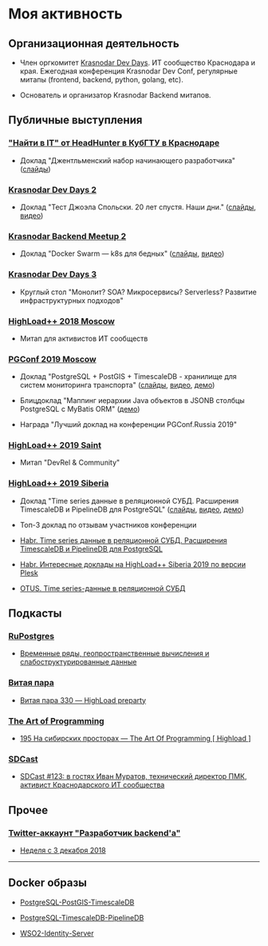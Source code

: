# Моя активность

## Организационная деятельность

* Член оргкомитет [Krasnodar Dev Days](https://krd.dev). 
ИТ сообщество Краснодара и края. 
Ежегодная конференция Krasnodar Dev Conf, регулярные митапы (frontend, backend, python, golang, etc).

* Основатель и организатор Krasnodar Backend митапов.

## Публичные выступления

### ["Найти в IT" от HeadHunter в КубГТУ в Краснодаре](https://hh.timepad.ru/event/477879)

* Доклад "Джентльменский набор начинающего разработчика"
([слайды](https://drive.google.com/open?id=1HN3yyf7-itkHNqYeGnBW8MX7JOUKoGMMBD-gGpiRGk8))

### [Krasnodar Dev Days 2](https://krd.dev/events/3)

* Доклад "Тест Джоэла Спольски. 20 лет спустя. Наши дни."
([слайды](https://drive.google.com/open?id=15jZ55GRfyAL7h4Dc4U-AXczJ_qTZmizDkg4XH7gEgRs), [видео](https://youtu.be/f6G4OaEWBaE))

### [Krasnodar Backend Meetup 2](https://krd.dev/events/7)

* Доклад "Docker Swarm — k8s для бедных"
([слайды](https://yadi.sk/i/1Fw7vq1n3UzgTr), [видео](https://youtu.be/BrOUx5AMOBE))

### [Krasnodar Dev Days 3](https://krd.dev/events/1)

* Круглый стол "Монолит? SOA? Микросервисы? Serverless? Развитие инфраструктурных подходов"

### [HighLoad++ 2018 Moscow](https://www.highload.ru/moscow/2018)

* Митап для активистов ИТ сообществ

### [PGConf 2019 Moscow](https://pgconf.ru/2019)

* Доклад "PostgreSQL + PostGIS + TimescaleDB - хранилище для систем мониторинга транспорта"
([слайды](https://pgconf.ru/2019/242909), [видео](https://youtu.be/SEncf-h4Npw), [демо](https://github.com/binakot/PgConf-2019-Moscow-Demo))

* Блицдоклад "Маппинг иерархии Java объектов в JSONB столбцы PostgreSQL с MyBatis ORM" 
([демо](https://github.com/binakot/Java-Inheritance-Into-PostgreSQL-JSONB-Mapping))

* Награда "Лучший доклад на конференции PGConf.Russia 2019"

### [HighLoad++ 2019 Saint](https://www.highload.ru/spb/2019)

* Митап "DevRel & Community"

### [HighLoad++ 2019 Siberia](https://www.highload.ru/siberia/2019)

* Доклад "Time series данные в реляционной СУБД. Расширения TimescaleDB и PipelineDB для PostgreSQL"
([слайды](https://www.highload.ru/siberia/2019/abstracts/5208), [видео](https://youtu.be/3WkNp7mllv0), [демо](https://github.com/binakot/HighLoad-2019-Siberia-Demo))

* Топ-3 доклад по отзывам участников конференции

* [Habr. Time series данные в реляционной СУБД. Расширения TimescaleDB и PipelineDB для PostgreSQL](https://habr.com/ru/company/oleg-bunin/blog/464303/)

* [Habr. Интересные доклады на HighLoad++ Siberia 2019 по версии Plesk](https://habr.com/ru/company/plesk/blog/460885/)

* [OTUS. Time series-данные в реляционной СУБД](https://otus.ru/nest/post/1041/)

## Подкасты

### [RuPostgres](https://www.meetup.com/ru-RU/postgresqlrussia)

* [Временные ряды, геопространственные вычисления и слабоструктурированные данные](https://youtu.be/9DnX92dTh9c)

### [Витая пара](https://tpair.org/)

* [Витая пара 330 — HighLoad preparty](https://tpair.org/podcast/tp-330/)

### [The Art of Programming](https://blog.golodnyj.ru/)

* [195 На сибирских просторах — The Art Of Programming [ Highload ] ](https://blog.golodnyj.ru/2019/07/195-art-of-programming-highload.html)

### [SDCast](https://sdcast.ksdaemon.ru/)

* [SDCast #123: в гостях Иван Муратов, технический директор ПМК, активист Краснодарского ИТ сообщества](https://sdcast.ksdaemon.ru/2020/09/sdcast-123/)

## Прочее

### [Twitter-аккаунт "Разработчик backend'а"](https://twitter.com/backendsecret)

* [Неделя с 3 декабря 2018](http://backendsecret.ru/binakot/)

---

## Docker образы

* [PostgreSQL-PostGIS-TimescaleDB](https://hub.docker.com/r/binakot/postgresql-postgis-timescaledb)

* [PostgreSQL-TimescaleDB-PipelineDB](https://hub.docker.com/r/binakot/postgresql-timescaledb-pipelinedb)

* [WSO2-Identity-Server](https://hub.docker.com/r/binakot/wso2-identity-server)
